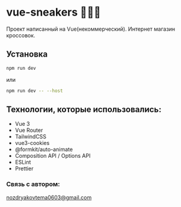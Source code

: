 # vue-sneakers 👟👟👟
Проект написанный на Vue(некоммерческий). Интернет магазин кроссовок.  

## Установка
```bash
npm run dev
```
или
```bash
npm run dev -- --host
```
## Технологии, которые использовались:
- Vue 3
- Vue Router
- TailwindCSS
- vue3-cookies
- @formkit/auto-animate
- Composition API / Options API
- ESLint
- Prettier

### Связь с автором:

nozdryakovtema0603@gmail.com

